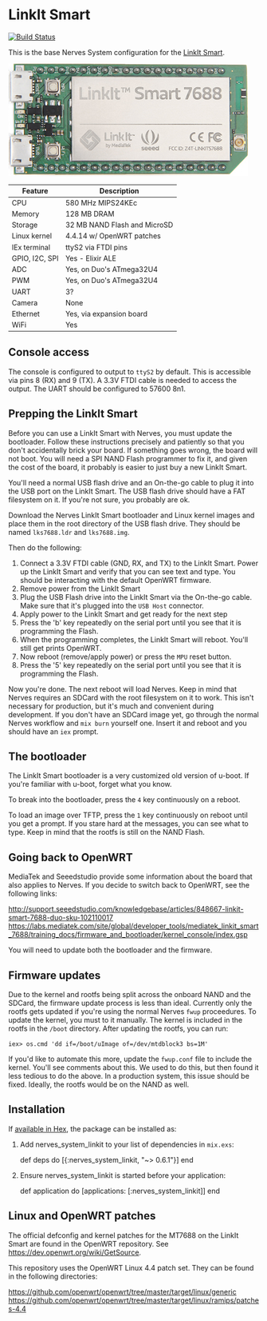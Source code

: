 # LinkIt Smart

[![Build Status](https://travis-ci.org/nerves-project/nerves_system_linkit.png?branch=master)](https://travis-ci.org/nerves-project/nerves_system_linkit)

This is the base Nerves System configuration for the [LinkIt Smart](http://www.seeedstudio.com/wiki/LinkIt_Smart_7688_Duo).

![LinkIt Smart Duo image](assets/images/linkit-smart.jpg)

| Feature              | Description                     |
| -------------------- | ------------------------------- |
| CPU                  | 580 MHz MIPS24KEc               |
| Memory               | 128 MB DRAM                     |
| Storage              | 32 MB NAND Flash and MicroSD    |
| Linux kernel         | 4.4.14 w/ OpenWRT patches       |
| IEx terminal         | ttyS2 via FTDI pins             |
| GPIO, I2C, SPI       | Yes - Elixir ALE                |
| ADC                  | Yes, on Duo's ATmega32U4        |
| PWM                  | Yes, on Duo's ATmega32U4        |
| UART                 | 3?                              |
| Camera               | None                            |
| Ethernet             | Yes, via expansion board        |
| WiFi                 | Yes                             |

## Console access

The console is configured to output to `ttyS2` by default. This is
accessible via pins 8 (RX) and 9 (TX). A 3.3V FTDI
cable is needed to access the output. The UART should be configured
to 57600 8n1.

## Prepping the LinkIt Smart

Before you can use a LinkIt Smart with Nerves, you must update the bootloader.
Follow these instructions precisely and patiently so that you don't accidentally
brick your board. If something goes wrong, the board will not boot. You will
need a SPI NAND Flash programmer to fix it, and given the cost of the board, it
probably is easier to just buy a new LinkIt Smart.

You'll need a normal USB flash drive and an On-the-go cable to plug it into the
USB port on the LinkIt Smart. The USB flash drive should have a FAT filesystem
on it. If you're not sure, you probably are ok.

Download the Nerves LinkIt Smart bootloader and Linux kernel images and place
them in the root directory of the USB flash drive. They should be named
`lks7688.ldr` and `lks7688.img`.

Then do the following:

  1. Connect a 3.3V FTDI cable (GND, RX, and TX) to the LinkIt Smart. Power up
     the LinkIt Smart and verify that you can see text and type. You should be
     interacting with the default OpenWRT firmware.
  2. Remove power from the LinkIt Smart
  3. Plug the USB Flash drive into the LinkIt Smart via the On-the-go cable.
     Make sure that it's plugged into the `USB Host` connector.
  4. Apply power to the LinkIt Smart and get ready for the next step
  5. Press the 'b' key repeatedly on the serial port until you see that it
     is programming the Flash.
  6. When the programming completes, the LinkIt Smart will reboot. You'll still
     get prints OpenWRT.
  7. Now reboot (remove/apply power) or press the `MPU` reset button.
  8. Press the '5' key repeatedly on the serial port until you see that it is
     programming the Flash.

Now you're done. The next reboot will load Nerves. Keep in mind that Nerves
requires an SDCard with the root filesystem on it to work. This isn't necessary
for production, but it's much and convenient during development. If you don't
have an SDCard image yet, go through the normal Nerves workflow and `mix burn`
yourself one. Insert it and reboot and you should have an `iex` prompt.

## The bootloader

The LinkIt Smart bootloader is a very customized old version of u-boot. If
you're familiar with u-boot, forget what you know.

To break into the bootloader, press the `4` key continuously on a reboot.

To load an image over TFTP, press the `1` key continuously on reboot until you
get a prompt. If you stare hard at the messages, you can see what to type. Keep
in mind that the rootfs is still on the NAND Flash.

## Going back to OpenWRT

MediaTek and Seeedstudio provide some information about the board that also
applies to Nerves. If you decide to switch back to OpenWRT, see the following
links:

http://support.seeedstudio.com/knowledgebase/articles/848667-linkit-smart-7688-duo-sku-102110017
https://labs.mediatek.com/site/global/developer_tools/mediatek_linkit_smart_7688/training_docs/firmware_and_bootloader/kernel_console/index.gsp

You will need to update both the bootloader and the firmware.

## Firmware updates

Due to the kernel and rootfs being split across the onboard NAND and the SDCard,
the firmware update process is less than ideal. Currently only the rootfs gets
updated if you're using the normal Nerves `fwup` proceedures. To update the
kernel, you must to it manually. The kernel is included in the rootfs in the
`/boot` directory. After updating the rootfs, you can run:
```
iex> os.cmd 'dd if=/boot/uImage of=/dev/mtdblock3 bs=1M'
```

If you'd like to automate this more, update the `fwup.conf` file to include
the kernel. You'll see comments about this. We used to do this, but then
found it less tedious to do the above. In a production system, this issue
should be fixed. Ideally, the rootfs would be on the NAND as well.

## Installation

If [available in Hex](https://hex.pm/docs/publish), the package can be installed as:

  1. Add nerves_system_linkit to your list of dependencies in `mix.exs`:

        def deps do
          [{:nerves_system_linkit, "~> 0.6.1"}]
        end

  2. Ensure nerves_system_linkit is started before your application:

        def application do
          [applications: [:nerves_system_linkit]]
        end

## Linux and OpenWRT patches

The official defconfig and kernel patches for the MT7688 on the LinkIt Smart
are found in the OpenWRT repository. See https://dev.openwrt.org/wiki/GetSource.

This repository uses the OpenWRT Linux 4.4 patch set. They can be found in the
following directories:

https://github.com/openwrt/openwrt/tree/master/target/linux/generic
https://github.com/openwrt/openwrt/tree/master/target/linux/ramips/patches-4.4

